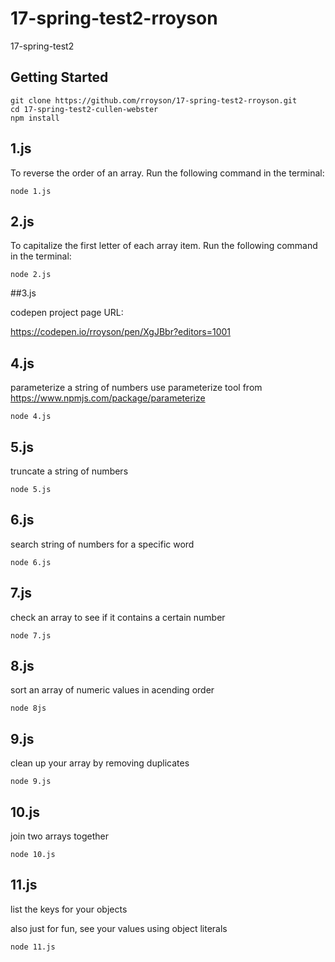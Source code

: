 # 17-spring-test2-rroyson
17-spring-test2

## Getting Started

```
git clone https://github.com/rroyson/17-spring-test2-rroyson.git
cd 17-spring-test2-cullen-webster
npm install
```


## 1.js

To reverse the order of an array.  Run the following command in the terminal:

```
node 1.js
```


## 2.js

To capitalize the first letter of each array item. Run the following command in the terminal:

```
node 2.js
```

##3.js

codepen project
page URL:

https://codepen.io/rroyson/pen/XgJBbr?editors=1001



## 4.js
parameterize a string of numbers
use parameterize tool from https://www.npmjs.com/package/parameterize
```
node 4.js
```

## 5.js
truncate a string of numbers
```
node 5.js
```

## 6.js
search string of numbers for a specific word
```
node 6.js
```

## 7.js
check an array to see if it contains a certain number
```
node 7.js
```

## 8.js
sort an array of numeric values in acending order
```
node 8js
```

## 9.js
clean up your array by removing duplicates
```
node 9.js
```

## 10.js
join two arrays together
```
node 10.js
```

## 11.js
list the keys for your objects

also just for fun, see your values using object literals
```
node 11.js
```
